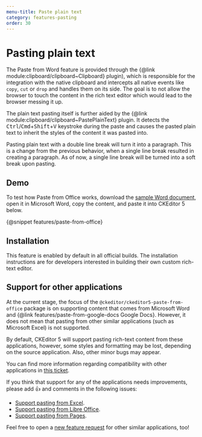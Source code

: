 ```yaml
---
menu-title: Paste plain text
category: features-pasting
order: 30
---
```


# Pasting plain text

The Paste from Word feature is provided through the {@link module:clipboard/clipboard~Clipboard} plugin), which is responsible for the integration with the native clipboard and intercepts all native events like `copy`, `cut` or `drop` and handles them on its side. The goal is to not allow the browser to touch the content in the rich text editor which would lead to the browser messing it up.

The plain text pasting itself is further aided by the {@link module:clipboard/clipboard~PastePlainText} plugin. It detects the <kbd>Ctrl</kbd>/<kbd>Cmd</kbd>+<kbd>Shift</kbd>+<kbd>V</kbd> keystroke during the paste and causes the pasted plain text to inherit the styles of the content it was pasted into.

Pasting plain text with a double line break will turn it into a paragraph. This is a change from the previous behavior, when a single line break resulted in creating a paragraph. As of now, a single line break will be turned into a soft break upon pasting.

## Demo

To test how Paste from Office works, download the [sample Word document](../../assets/CKEditor5.PFO.Sample.Recognition_of_Achievement.docx), open it in Microsoft Word, copy the content, and paste it into CKEditor 5 below.

{@snippet features/paste-from-office}

## Installation

<info-box info>
	This feature is enabled by default in all official builds. The installation instructions are for developers interested in building their own custom rich-text editor.
</info-box>

## Support for other applications

At the current stage, the focus of the `@ckeditor/ckeditor5-paste-from-office` package is on supporting content that comes from Microsoft Word and {@link features/paste-from-google-docs Google Docs}. However, it does not mean that pasting from other similar applications (such as Microsoft Excel) is not supported.

By default, CKEditor 5 will support pasting rich-text content from these applications, however, some styles and formatting may be lost, depending on the source application. Also, other minor bugs may appear.

You can find more information regarding compatibility with other applications in [this ticket](https://github.com/ckeditor/ckeditor5/issues/1184#issuecomment-409828069).

If you think that support for any of the applications needs improvements, please add 👍 and comments in the following issues:

* [Support pasting from Excel](https://github.com/ckeditor/ckeditor5/issues/2513).
* [Support pasting from Libre Office](https://github.com/ckeditor/ckeditor5/issues/2520).
* [Support pasting from Pages](https://github.com/ckeditor/ckeditor5/issues/2527).

Feel free to open a [new feature request](https://github.com/ckeditor/ckeditor5/issues/new/choose) for other similar applications, too!

